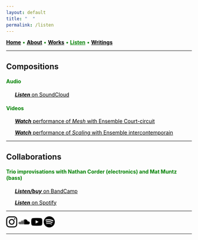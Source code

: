 ```yaml
---
layout: default
title: " ‎ "
permalink: /listen
---
```


<a href="/" style="color: black">**Home**</a> <a style="color: green"> • </a> <a href="/about" style="color: black">**About**</a> <a style="color: green"> • </a> <a href="/works" style="color: black">**Works**</a> <a style="color: green"> • </a> <a href="/listen" style="color: green">**Listen**</a> <a style="color: green"> • </a> <a href="/writings" style="color: black">**Writings**</a>

***

## Compositions

#### <a style="color: green">Audio</a>

&nbsp; &nbsp; &nbsp;  <a href="https://soundcloud.com/matthewtmonaco" style="color: black">***Listen*** on SoundCloud</a> 

#### <a style="color: green">Videos</a>

&nbsp; &nbsp; &nbsp;  <a href="https://www.youtube.com/watch?v=RuL0ushx5a0&list=RDRuL0ushx5a0&start_radio=1&ab_channel=Royaumont" style="color: black">***Watch*** performance of *Mesh* with Ensemble Court-circuit</a> 

&nbsp; &nbsp; &nbsp;  <a href="https://www.youtube.com/watch?v=t6OVz_XPd8w&list=RDt6OVz_XPd8w&start_radio=1&ab_channel=MatthewMonaco" style="color: black">***Watch*** performance of *Scaling* with Ensemble intercontemporain</a> 

***

## Collaborations

#### <a style="color: green">Trio improvisations with Nathan Corder (electronics) and Mat Muntz (bass)</a>

&nbsp; &nbsp; &nbsp;  <a href="https://cmmtrio.bandcamp.com/album/live-in-berkeley" style="color: black">***Listen/buy*** on BandCamp</a> 

&nbsp; &nbsp; &nbsp;  <a href="https://open.spotify.com/album/4iauZxL3PfG5TKyKZJAsPs?si=DTq-50U7TKGEM1J9oOs-fg" style="color: black">***Listen*** on Spotify</a> 

***

[<img src="./instagram.png" width="30" />](https://www.instagram.com/matthew.t.monaco)  [<img src="./soundcloud.png" width="30" />](https://soundcloud.com/matthewtmonaco)  [<img src="./youtube.png" width="30" />](https://www.youtube.com/@matthewtmonaco)  [<img src="./spotify.png" width="30" />](https://open.spotify.com/artist/7c6dcoAhkkQznw76SGbMDu)

***

